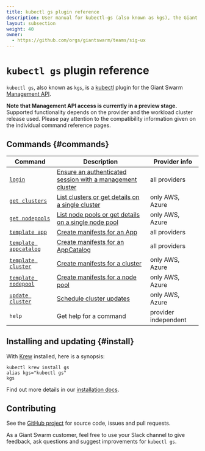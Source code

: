 ```yaml
---
title: kubectl gs plugin reference
description: User manual for kubectl-gs (also known as kgs), the Giant Swarm kubectl plugin.
layout: subsection
weight: 40
owner:
  - https://github.com/orgs/giantswarm/teams/sig-ux
---
```


# `kubectl gs` plugin reference

`kubectl gs`, also known as `kgs`, is a [kubectl](https://kubernetes.io/docs/reference/kubectl/kubectl/) plugin for the Giant Swarm [Management API](/basics/api/#management-api).

**Note that Management API access is currently in a preview stage.** Supported functionality depends on the provider and the workload cluster release used. Please pay attention to the compatibility information given on the individual command reference pages.

## Commands {#commands}

| Command                    | Description                                                    | Provider info        |
| -------------------------- | -------------------------------------------------------------- | -------------------- |
| [`login`][1]               | [Ensure an authenticated session with a management cluster][1] | all providers        |
| [`get clusters`][2]        | [List clusters or get details on a single cluster][2]          | only AWS, Azure      |
| [`get nodepools`][3]       | [List node pools or get details on a single node pool][3]      | only AWS, Azure      |
| [`template app`][4]        | [Create manifests for an App][4]                               | all providers        |
| [`template appcatalog`][5] | [Create manifests for an AppCatalog][5]                        | all providers        |
| [`template cluster`][6]    | [Create manifests for a cluster][6]                            | only AWS, Azure      |
| [`template nodepool`][7]   | [Create manifests for a node pool][7]                          | only AWS, Azure      |
| [`update cluster`][8]      | [Schedule cluster updates][8]                                  | only AWS, Azure      |
| `help`                     | Get help for a command                                         | provider independent |

## Installing and updating {#install}

With [Krew](https://krew.sigs.k8s.io/) installed, here is a synopsis:

```nohighlight
kubectl krew install gs
alias kgs="kubectl gs"
kgs
```

Find out more details in our [installation docs](/reference/kubectl-gs/installation/).

## Contributing

See the [GitHub project](https://github.com/giantswarm/kubectl-gs) for source code, issues and pull requests.

As a Giant Swarm customer, feel free to use your Slack channel to give feedback, ask questions and suggest improvements for `kubectl gs`.

[1]: /reference/kubectl-gs/login/
[2]: /reference/kubectl-gs/get-clusters/
[3]: /reference/kubectl-gs/get-nodepools/
[4]: /reference/kubectl-gs/template-app/
[5]: /reference/kubectl-gs/template-appcatalog/
[6]: /reference/kubectl-gs/template-cluster/
[7]: /reference/kubectl-gs/template-nodepool/
[8]: /reference/kubectl-gs/update-cluster/
